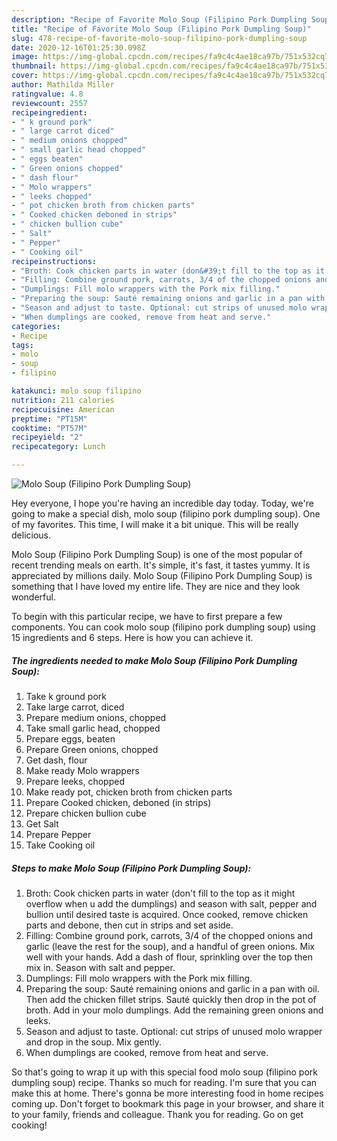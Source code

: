 ```yaml
---
description: "Recipe of Favorite Molo Soup (Filipino Pork Dumpling Soup)"
title: "Recipe of Favorite Molo Soup (Filipino Pork Dumpling Soup)"
slug: 478-recipe-of-favorite-molo-soup-filipino-pork-dumpling-soup
date: 2020-12-16T01:25:30.098Z
image: https://img-global.cpcdn.com/recipes/fa9c4c4ae18ca97b/751x532cq70/molo-soup-filipino-pork-dumpling-soup-recipe-main-photo.jpg
thumbnail: https://img-global.cpcdn.com/recipes/fa9c4c4ae18ca97b/751x532cq70/molo-soup-filipino-pork-dumpling-soup-recipe-main-photo.jpg
cover: https://img-global.cpcdn.com/recipes/fa9c4c4ae18ca97b/751x532cq70/molo-soup-filipino-pork-dumpling-soup-recipe-main-photo.jpg
author: Mathilda Miller
ratingvalue: 4.8
reviewcount: 2557
recipeingredient:
- " k ground pork"
- " large carrot diced"
- " medium onions chopped"
- " small garlic head chopped"
- " eggs beaten"
- " Green onions chopped"
- " dash flour"
- " Molo wrappers"
- " leeks chopped"
- " pot chicken broth from chicken parts"
- " Cooked chicken deboned in strips"
- " chicken bullion cube"
- " Salt"
- " Pepper"
- " Cooking oil"
recipeinstructions:
- "Broth: Cook chicken parts in water (don&#39;t fill to the top as it might overflow when u add the dumplings) and season with salt, pepper and bullion until desired taste is acquired. Once cooked, remove chicken parts and debone, then cut in strips and set aside."
- "Filling: Combine ground pork, carrots, 3/4 of the chopped onions and garlic (leave the rest for the soup), and a handful of green onions. Mix well with your hands. Add a dash of flour, sprinkling over the top then mix in. Season with salt and pepper."
- "Dumplings: Fill molo wrappers with the Pork mix filling."
- "Preparing the soup: Sauté remaining onions and garlic in a pan with oil. Then add the chicken fillet strips. Sauté quickly then drop in the pot of broth. Add in your molo dumplings. Add the remaining green onions and leeks."
- "Season and adjust to taste. Optional: cut strips of unused molo wrapper and drop in the soup. Mix gently."
- "When dumplings are cooked, remove from heat and serve."
categories:
- Recipe
tags:
- molo
- soup
- filipino

katakunci: molo soup filipino 
nutrition: 211 calories
recipecuisine: American
preptime: "PT15M"
cooktime: "PT57M"
recipeyield: "2"
recipecategory: Lunch

---
```



![Molo Soup (Filipino Pork Dumpling Soup)](https://img-global.cpcdn.com/recipes/fa9c4c4ae18ca97b/751x532cq70/molo-soup-filipino-pork-dumpling-soup-recipe-main-photo.jpg)

Hey everyone, I hope you're having an incredible day today. Today, we're going to make a special dish, molo soup (filipino pork dumpling soup). One of my favorites. This time, I will make it a bit unique. This will be really delicious.

Molo Soup (Filipino Pork Dumpling Soup) is one of the most popular of recent trending meals on earth. It's simple, it's fast, it tastes yummy. It is appreciated by millions daily. Molo Soup (Filipino Pork Dumpling Soup) is something that I have loved my entire life. They are nice and they look wonderful.




To begin with this particular recipe, we have to first prepare a few components. You can cook molo soup (filipino pork dumpling soup) using 15 ingredients and 6 steps. Here is how you can achieve it.

<!--inarticleads1-->

##### The ingredients needed to make Molo Soup (Filipino Pork Dumpling Soup):

1. Take  k ground pork
1. Take  large carrot, diced
1. Prepare  medium onions, chopped
1. Take  small garlic head, chopped
1. Prepare  eggs, beaten
1. Prepare  Green onions, chopped
1. Get  dash, flour
1. Make ready  Molo wrappers
1. Prepare  leeks, chopped
1. Make ready  pot, chicken broth from chicken parts
1. Prepare  Cooked chicken, deboned (in strips)
1. Prepare  chicken bullion cube
1. Get  Salt
1. Prepare  Pepper
1. Take  Cooking oil




<!--inarticleads2-->

##### Steps to make Molo Soup (Filipino Pork Dumpling Soup):

1. Broth: Cook chicken parts in water (don&#39;t fill to the top as it might overflow when u add the dumplings) and season with salt, pepper and bullion until desired taste is acquired. Once cooked, remove chicken parts and debone, then cut in strips and set aside.
1. Filling: Combine ground pork, carrots, 3/4 of the chopped onions and garlic (leave the rest for the soup), and a handful of green onions. Mix well with your hands. Add a dash of flour, sprinkling over the top then mix in. Season with salt and pepper.
1. Dumplings: Fill molo wrappers with the Pork mix filling.
1. Preparing the soup: Sauté remaining onions and garlic in a pan with oil. Then add the chicken fillet strips. Sauté quickly then drop in the pot of broth. Add in your molo dumplings. Add the remaining green onions and leeks.
1. Season and adjust to taste. Optional: cut strips of unused molo wrapper and drop in the soup. Mix gently.
1. When dumplings are cooked, remove from heat and serve.




So that's going to wrap it up with this special food molo soup (filipino pork dumpling soup) recipe. Thanks so much for reading. I'm sure that you can make this at home. There's gonna be more interesting food in home recipes coming up. Don't forget to bookmark this page in your browser, and share it to your family, friends and colleague. Thank you for reading. Go on get cooking!
